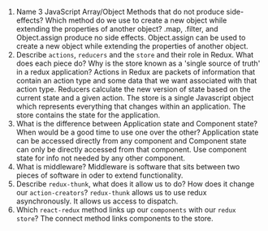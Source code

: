 1.  Name 3 JavaScript Array/Object Methods that do not produce side-effects? Which method do we use to create a new object while extending the properties of another object?
   .map, .filter, and Object.assign produce no side effects. Object.assign can be used to create a new object while extending the properties of another object.
2.  Describe `actions`, `reducers` and the `store` and their role in Redux. What does each piece do? Why is the store known as a 'single source of truth' in a redux application?
  Actions in Redux are packets of information that contain an action type and some data that we want associated with that action type. Reducers calculate the new version of state based on the current state and a given action. The store is a single Javascript object which represents everything that changes within an application. The store contains the state for the application.
3.  What is the difference between Application state and Component state? When would be a good time to use one over the other?
   Application state can be accessed directly from any component and Component state can only be directly accessed from that component. Use component state for info not needed by any other component.
4.  What is middleware?
  Middleware is software that sits between two pieces of software in oder to extend functionality.
5.  Describe `redux-thunk`, what does it allow us to do? How does it change our `action-creators`? 
  `redux-thunk` allows us to use redux asynchronously. It allows us access to dispatch.
6.  Which `react-redux` method links up our `components` with our `redux store`?
  The connect method links components to the store.